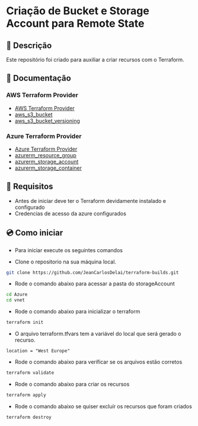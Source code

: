 # Criação de Bucket e Storage Account para Remote State

## 📄 Descrição

Este repositório foi criado para auxiliar a criar recursos com o Terraform.

## 📖 Documentação

### AWS Terraform Provider

- [AWS Terraform Provider](https://registry.terraform.io/providers/hashicorp/aws/latest/docs)
- [aws_s3_bucket](https://registry.terraform.io/providers/hashicorp/aws/latest/docs/resources/s3_bucket)
- [aws_s3_bucket_versioning](https://registry.terraform.io/providers/hashicorp/aws/latest/docs/resources/s3_bucket_versioning)

### Azure Terraform Provider

- [Azure Terraform Provider](https://registry.terraform.io/providers/hashicorp/azurerm/latest/docs)
- [azurerm_resource_group](https://registry.terraform.io/providers/hashicorp/azurerm/latest/docs/resources/resource_group)
- [azurerm_storage_account](https://registry.terraform.io/providers/hashicorp/azurerm/latest/docs/resources/storage_account)
- [azurerm_storage_container](https://registry.terraform.io/providers/hashicorp/azurerm/latest/docs/resources/storage_container)
## 🚩 Requisitos

- Antes de iniciar deve ter o Terraform devidamente instalado e configurado
- Credencias de acesso da azure configurados

## 💿 Como iniciar

- Para iniciar execute os seguintes comandos

- Clone o repositorio na sua máquina local.

```sh
git clone https://github.com/JeanCarlosDelai/terraform-builds.git
```

- Rode o comando abaixo para acessar a pasta do storageAccount

```sh
cd Azure
cd vnet
```

- Rode o comando abaixo para inicializar o terraform

```sh
terraform init
```

- O arquivo terraform.tfvars tem a variável do local que será gerado o recurso.

```
location = "West Europe"
```


- Rode o comando abaixo para verificar se os arquivos estão corretos

```sh
terraform validate
```

- Rode o comando abaixo para criar os recursos

```sh
terraform apply
```

- Rode o comando abaixo se quiser excluír os recursos que foram criados

```sh
terraform destroy
```